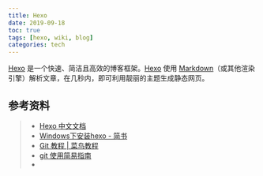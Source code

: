```yaml
---
title: Hexo
date: 2019-09-18
toc: true
tags: [hexo, wiki, blog]
categories: tech
---
```


[Hexo] 是一个快速、简洁且高效的博客框架。[Hexo] 使用 [Markdown]（或其他渲染引擎）解析文章，在几秒内，即可利用靓丽的主题生成静态网页。



## 参考资料
> - [Hexo 中文文档](https://hexo.io/zh-cn/docs/)
> - [Windows下安装hexo - 简书](https://www.jianshu.com/p/5779e39f2c21)
> - [Git 教程 | 菜鸟教程](https://www.runoob.com/git/git-tutorial.html)
> - [git 使用简易指南](https://www.bootcss.com/p/git-guide/)
> - []()

[Hexo]: https://hexo.io/
[Markdown]: http://daringfireball.net/projects/markdown/
